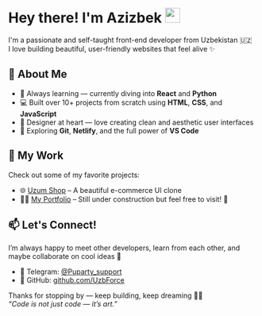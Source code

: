 # Hey there! I'm Azizbek <img src="https://media1.giphy.com/media/v1.Y2lkPTc5MGI3NjExcnhnbDlzOTYxMjdtMHJldGprdXliYWtnZW1lcGp1ZWtsZnlwb2kzcyZlcD12MV9pbnRlcm5hbF9naWZfYnlfaWQmY3Q9cw/23D8NR89IoZUC9jgsO/giphy.gif" width="30px" style="margin-top: 10px">

I'm a passionate and self-taught front-end developer from Uzbekistan 🇺🇿  
I love building beautiful, user-friendly websites that feel alive ✨  

## 🚀 About Me
- 🧠 Always learning — currently diving into **React** and **Python**
- 💻 Built over 10+ projects from scratch using **HTML**, **CSS**, and **JavaScript**
- 🎨 Designer at heart — love creating clean and aesthetic user interfaces
- 🔧 Exploring **Git**, **Netlify**, and the full power of **VS Code**

## 💼 My Work
Check out some of my favorite projects:
- 🌐 [Uzum Shop](https://uzumshop.netlify.app) – A beautiful e-commerce UI clone  
- 🧑‍💻 [My Portfolio](https://uzbforce.netlify.app) – Still under construction but feel free to visit! 🚧  

## 📫 Let's Connect!
I’m always happy to meet other developers, learn from each other, and maybe collaborate on cool ideas 🤝

- 💬 Telegram: [@Puparty_support](https://t.me/Puparty_support)
- 🌟 GitHub: [github.com/UzbForce](https://github.com/UzbForce)

Thanks for stopping by — keep building, keep dreaming 💖✨  
*“Code is not just code — it’s art.”*
